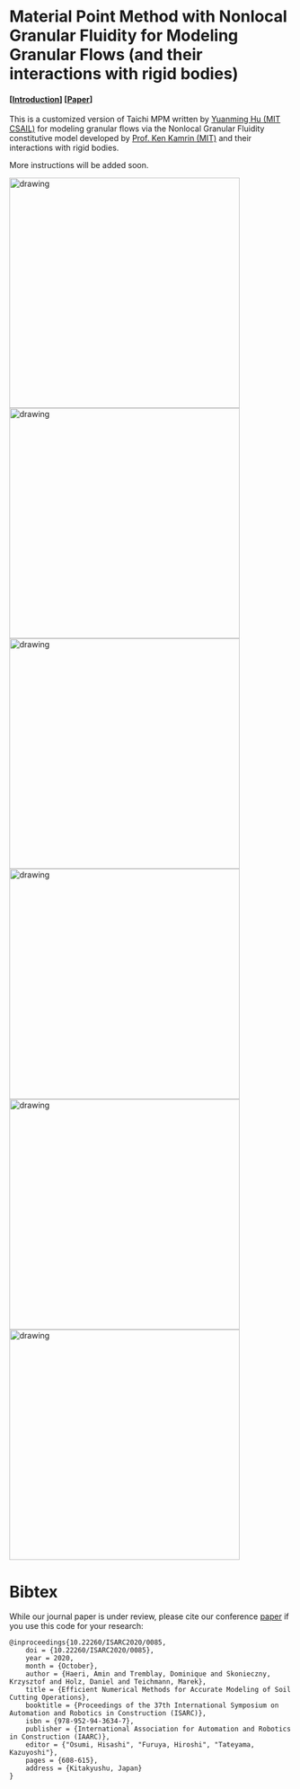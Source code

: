 #  Material Point Method with Nonlocal Granular Fluidity for Modeling Granular Flows (and their interactions with rigid bodies)
#### [[Introduction](https://youtu.be/_iNQWDR8nNA)] [[Paper](https://www.iaarc.org/publications/2020_proceedings_of_the_37th_isarc/efficient_numerical_methods_for_accurate_modeling_of_soil_cutting_operations.html)]

This is a customized version of Taichi MPM written by [Yuanming Hu (MIT CSAIL)](https://github.com/yuanming-hu/taichi_mpm) for modeling granular flows via the Nonlocal Granular Fluidity constitutive model developed by [Prof. Ken Kamrin (MIT)](http://web.mit.edu/kkamrin/www/fluid_solid.html) and their interactions with rigid bodies.

More instructions will be added soon.

<img src="https://github.com/haeriamin/files/blob/master/indExcav.gif" alt="drawing" width="410"> <img src="https://github.com/haeriamin/files/blob/master/wheelSoil.gif" alt="drawing" width="410"> <img src="https://github.com/haeriamin/files/blob/master/explate1.gif" alt="drawing" width="410"> <img src="https://github.com/haeriamin/files/blob/master/explate2exp.gif" alt="drawing" width="410"> <img src="https://github.com/haeriamin/files/blob/master/silo.gif" alt="drawing" width="410"> <img src="https://github.com/haeriamin/files/blob/master/tcFlow.gif" alt="drawing" width="410">

# Bibtex
While our journal paper is under review, please cite our conference [paper](https://www.iaarc.org/publications/fulltext/ISARC_2020_Paper_60.pdf) if you use this code for your research: 
```
@inproceedings{10.22260/ISARC2020/0085,
	doi = {10.22260/ISARC2020/0085},
	year = 2020,
	month = {October},
	author = {Haeri, Amin and Tremblay, Dominique and Skonieczny, Krzysztof and Holz, Daniel and Teichmann, Marek},
	title = {Efficient Numerical Methods for Accurate Modeling of Soil Cutting Operations},
	booktitle = {Proceedings of the 37th International Symposium on Automation and Robotics in Construction (ISARC)},
	isbn = {978-952-94-3634-7},
	publisher = {International Association for Automation and Robotics in Construction (IAARC)},
	editor = {"Osumi, Hisashi", "Furuya, Hiroshi", "Tateyama, Kazuyoshi"},
	pages = {608-615},
	address = {Kitakyushu, Japan}
}
```